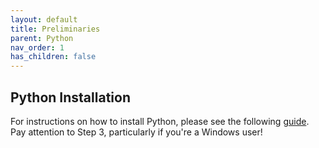 ```yaml
---
layout: default
title: Preliminaries
parent: Python
nav_order: 1
has_children: false
---
```



## Python Installation

For instructions on how to install Python, please see the following [guide](https://carpentries.github.io/workshop-template/#python). Pay attention to Step 3, particularly if you're a Windows user!

